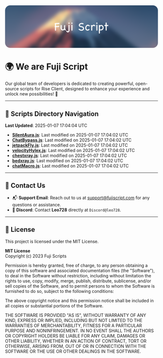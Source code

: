 ![Banner](.github/b.webp)

# 🌍 **We are Fuji Script**

Our global team of developers is dedicated to creating powerful, open-source scripts for Rise Client, designed to enhance your experience and unlock new possibilities! 🌟

---
<!-- SCRIPTS_NAVIGATION_START -->
## 📂 **Scripts Directory Navigation**

**Last Updated**: 2025-01-07 17:04:04 UTC

- **[SilentAura.js](scripts/SilentAura.js)**: Last modified on 2025-01-07 17:04:02 UTC
- **[ChatBypass.js](scripts/ChatBypass.js)**: Last modified on 2025-01-07 17:04:02 UTC
- **[jetpackFly.js](scripts/jetpackFly.js)**: Last modified on 2025-01-07 17:04:02 UTC
- **[velocityHylex.js](scripts/velocityHylex.js)**: Last modified on 2025-01-07 17:04:02 UTC
- **[chestxray.js](scripts/chestxray.js)**: Last modified on 2025-01-07 17:04:02 UTC
- **[bedxray.js](scripts/bedxray.js)**: Last modified on 2025-01-07 17:04:02 UTC
- **[chatMacro.js](scripts/chatMacro.js)**: Last modified on 2025-01-07 17:04:02 UTC

<!-- SCRIPTS_NAVIGATION_END -->

---

## 💬 **Contact Us**  
- 📬 **Support Email**: Reach out to us at [support@fujiscript.com](mailto:support@fujiscript.com) for any questions or assistance.  
- 💬 **Discord**: Contact **Leo728** directly at `Discord@leo728`.

---

## 📜 **License**

This project is licensed under the MIT License.  

**MIT License**  
Copyright (c) 2023 Fuji Scripts  

Permission is hereby granted, free of charge, to any person obtaining a copy of this software and associated documentation files (the "Software"), to deal in the Software without restriction, including without limitation the rights to use, copy, modify, merge, publish, distribute, sublicense, and/or sell copies of the Software, and to permit persons to whom the Software is furnished to do so, subject to the following conditions:  

The above copyright notice and this permission notice shall be included in all copies or substantial portions of the Software.  

THE SOFTWARE IS PROVIDED "AS IS", WITHOUT WARRANTY OF ANY KIND, EXPRESS OR IMPLIED, INCLUDING BUT NOT LIMITED TO THE WARRANTIES OF MERCHANTABILITY, FITNESS FOR A PARTICULAR PURPOSE AND NONINFRINGEMENT. IN NO EVENT SHALL THE AUTHORS OR COPYRIGHT HOLDERS BE LIABLE FOR ANY CLAIM, DAMAGES OR OTHER LIABILITY, WHETHER IN AN ACTION OF CONTRACT, TORT OR OTHERWISE, ARISING FROM, OUT OF OR IN CONNECTION WITH THE SOFTWARE OR THE USE OR OTHER DEALINGS IN THE SOFTWARE.  
